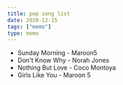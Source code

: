 ```yaml
---
title: pop song list
date: 2020-12-15
tags: ["memo"]
type: memo
---
```


- Sunday Morning - Maroon5
- Don't Know Why - Norah Jones
- Nothing But Love - Coco Montoya
- Girls Like You - Maroon 5
